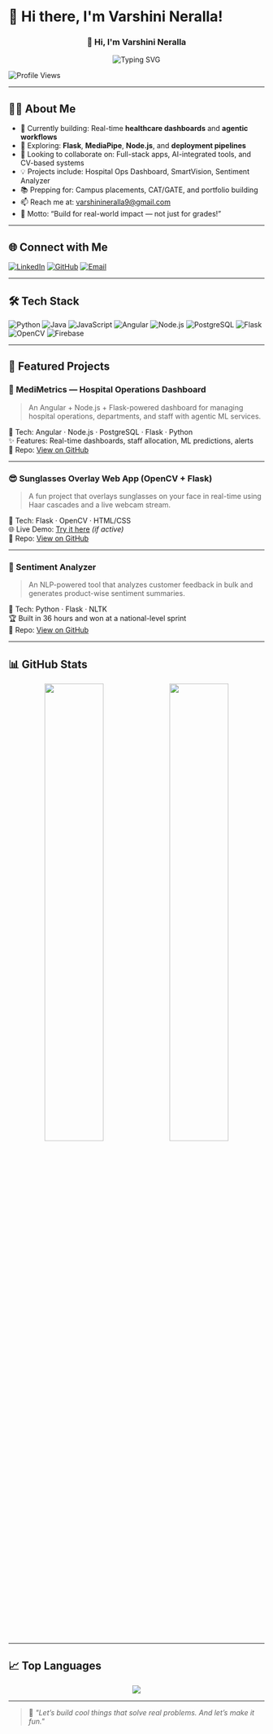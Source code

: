 # 👋 Hi there, I'm Varshini Neralla!

<div align="center">

### 💫 Hi, I'm Varshini Neralla

<img src="https://readme-typing-svg.demolab.com?font=Pacifico&size=26&duration=3500&pause=1000&color=F8F8F2&center=true&vCenter=true&width=850&lines=I'm+a+CS+student+who+builds+full-stack+solutions+that+solve+real+problems.;I+work+with+Angular,+Node.js,+Express,+Python+%26+OpenCV.;I+create+real-time+apps+%26+automated+workflows.;I+turn+tech+challenges+into+clean+code+daily.;I'm+looking+to+join+a+team+that+builds+great+software+together." alt="Typing SVG" />

</div>


![Profile Views](https://komarev.com/ghpvc/?username=VarshiniNeralla&color=brightgreen)

---

## 👩‍💻 About Me

- 🔭 Currently building: Real-time **healthcare dashboards** and **agentic workflows**
- 🧠 Exploring: **Flask**, **MediaPipe**, **Node.js**, and **deployment pipelines**
- 💪 Looking to collaborate on: Full-stack apps, AI-integrated tools, and CV-based systems
- 💡 Projects include: Hospital Ops Dashboard, SmartVision, Sentiment Analyzer
- 📚 Prepping for: Campus placements, CAT/GATE, and portfolio building
- 📫 Reach me at: varshinineralla9@gmail.com
- 🧠 Motto: “Build for real-world impact — not just for grades!”

---

## 🌐 Connect with Me

[![LinkedIn](https://img.shields.io/badge/LinkedIn-0077B5?style=flat&logo=linkedin&logoColor=white)](https://linkedin.com/in/varshinineralla)
[![GitHub](https://img.shields.io/badge/GitHub-181717?style=flat&logo=github&logoColor=white)](https://github.com/VarshiniNeralla)
[![Email](https://img.shields.io/badge/Email-D14836?style=flat&logo=gmail&logoColor=white)](mailto:varshinineralla9@gmail.com)

---

## 🛠️ Tech Stack

![Python](https://img.shields.io/badge/-Python-3776AB?style=flat&logo=python&logoColor=white)
![Java](https://img.shields.io/badge/-Java-007396?style=flat&logo=java&logoColor=white)
![JavaScript](https://img.shields.io/badge/-JavaScript-F7DF1E?style=flat&logo=javascript&logoColor=black)
![Angular](https://img.shields.io/badge/-Angular-DD0031?style=flat&logo=angular&logoColor=white)
![Node.js](https://img.shields.io/badge/-Node.js-339933?style=flat&logo=nodedotjs&logoColor=white)
![PostgreSQL](https://img.shields.io/badge/-PostgreSQL-336791?style=flat&logo=postgresql&logoColor=white)
![Flask](https://img.shields.io/badge/-Flask-000000?style=flat&logo=flask&logoColor=white)
![OpenCV](https://img.shields.io/badge/-OpenCV-5C3EE8?style=flat&logo=opencv&logoColor=white)
![Firebase](https://img.shields.io/badge/-Firebase-FFCA28?style=flat&logo=firebase&logoColor=black)

---

## 🌟 Featured Projects

### 🏥 MediMetrics — Hospital Operations Dashboard
> An Angular + Node.js + Flask-powered dashboard for managing hospital operations, departments, and staff with agentic ML services.

🔧 Tech: Angular · Node.js · PostgreSQL · Flask · Python  
✨ Features: Real-time dashboards, staff allocation, ML predictions, alerts  
📁 Repo: [View on GitHub](https://github.com/VarshiniNeralla/medi-metrics)

---

### 😎 Sunglasses Overlay Web App (OpenCV + Flask)
> A fun project that overlays sunglasses on your face in real-time using Haar cascades and a live webcam stream.

🔧 Tech: Flask · OpenCV · HTML/CSS  
🌐 Live Demo: [Try it here](https://b6fb11c472d0.ngrok-free.app) *(if active)*  
📁 Repo: [View on GitHub](https://github.com/VarshiniNeralla/sunglasses-webapp)

---

### 🧠 Sentiment Analyzer
> An NLP-powered tool that analyzes customer feedback in bulk and generates product-wise sentiment summaries.

🔧 Tech: Python · Flask · NLTK  
🏆 Built in 36 hours and won at a national-level sprint  
📁 Repo: [View on GitHub](https://github.com/VarshiniNeralla/SentimentAnalysis)

---

## 📊 GitHub Stats

<p align="center">
  <img src="https://github-readme-stats.vercel.app/api?username=VarshiniNeralla&show_icons=true&theme=radical" width="48%" />
  <img src="https://github-readme-streak-stats.herokuapp.com/?user=VarshiniNeralla&theme=radical" width="48%" />
</p>

---

## 📈 Top Languages

<p align="center">
  <img src="https://github-readme-stats.vercel.app/api/top-langs/?username=VarshiniNeralla&layout=compact&theme=tokyonight" />
</p>

---

> 💬 *"Let’s build cool things that solve real problems. And let’s make it fun."*

